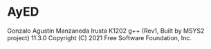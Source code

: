 # AyED
Gonzalo Agustín Manzaneda Irusta
K1202
g++ (Rev1, Built by MSYS2 project) 11.3.0
Copyright (C) 2021 Free Software Foundation, Inc.
